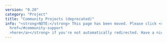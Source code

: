 ```yaml
---
version: "0.20"
category: "Project"
title: "Community Projects (deprecated)"
info: "<strong>NOTE:</strong> This page has been moved. Please click <strong><a
  href=/#community-support
  >here</a></strong> if you're not automatically redirected. Have a nice day!"
---
```


<meta http-equiv="refresh" content="1;url=/#community-support">
